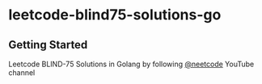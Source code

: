 # leetcode-blind75-solutions-go


## Getting Started

Leetcode BLIND-75 Solutions in Golang by following [@neetcode](https://www.youtube.com/@NeetCode) YouTube channel 